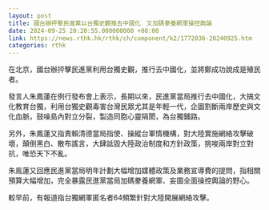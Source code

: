 ```yaml
---
layout: post
title: 國台辦抨擊民進黨以台獨史觀推去中國化　又加碼豢養網軍操控輿論
date: 2024-09-25 20:20:55.000000000 +08:00
link: https://news.rthk.hk/rthk/ch/component/k2/1772036-20240925.htm
categories: rthk
---
```


在北京，國台辦抨擊民進黨利用台獨史觀，推行去中國化，並將鄭成功說成是殖民者。

發言人朱鳳蓮在例行發布會上表示，長期以來，民進黨當局推行去中國化，大搞文化教育台獨，利用台獨史觀毒害台灣民眾尤其是年輕一代，企圖割斷兩岸歷史與文化血脈，鼓噪島內對立分裂，製造同胞心靈隔閡，為台獨鋪路。

另外，朱鳳蓮又指責賴清德當局指使、操縱台軍情機構，對大陸實施網絡攻擊破壞，顛倒黑白、散布謠言，大肆詆毀大陸政治制度和方針政策，挑唆兩岸對立對抗，唯恐天下不亂。

朱鳯蓮又回應民進黨當局明年計劃大幅增加媒體政策及業務宣導費的提問，指相關預算大幅增加，完全暴露民進黨當局加碼豢養網軍、妄圖全面操控輿論的野心。

較早前，有報道指台獨網軍匿名者64頻繁針對大陸開展網絡攻擊。
